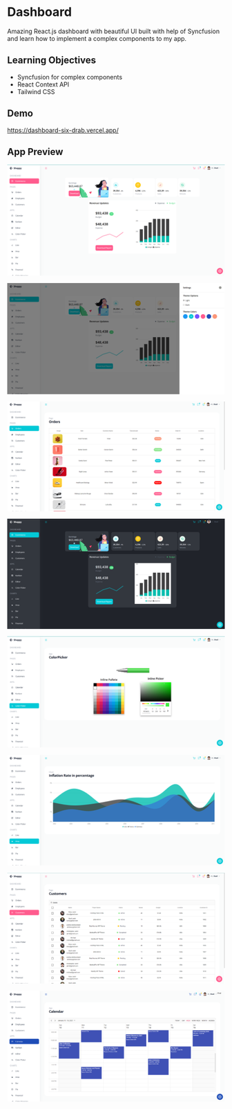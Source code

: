# Dashboard

Amazing React.js dashboard with beautiful UI built with help of Syncfusion and learn how to implement a complex components to my app.

## Learning Objectives

- Syncfusion for complex components
- React Context API
- Tailwind CSS

## Demo

https://dashboard-six-drab.vercel.app/

## App Preview

![](src//images/d1.png)

![](src//images/d2.png)

![](src//images/d3.png)

![](src//images/d4.png)

![](src//images/d5.png)

![](src//images/d6.png)

![](src//images/d7.png)

![](src//images/d8.png)

